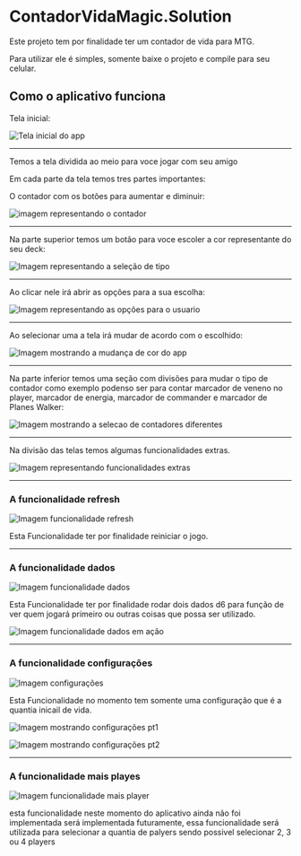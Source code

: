 # ContadorVidaMagic.Solution

Este projeto tem por finalidade ter um contador de vida para MTG.

Para utilizar ele é simples, somente baixe o projeto e compile para seu celular.

## Como o aplicativo funciona

Tela inicial:

![Tela inicial do app](images/telaInicial.png)

---

Temos a tela dividida ao meio para voce jogar com seu amigo

Em cada parte da tela temos tres partes importantes:

O contador com os botões para aumentar e diminuir:

![imagem representando o contador](images/Contador.png)

---

Na parte superior temos um botão para voce escoler a cor representante do seu deck:

![Imagem representando a seleção de tipo](images/selecionarTipo.png)

---

Ao clicar nele irá abrir as opções para a sua escolha:

![Imagem representando as opções para o usuario](images/opcoesTipo.png)

---

Ao selecionar uma a tela irá mudar de acordo com o escolhido:

![Imagem mostrando a mudança de cor do app](images/telaInicialbluered.png)

---

Na parte inferior temos uma seção com divisões para mudar o tipo de contador como exemplo podenso ser para contar marcador de veneno no player, marcador de energia, marcador de commander e marcador de Planes Walker:

![Imagem mostrando a selecao de contadores diferentes](images/selecionarContador.png)

---

Na divisão das telas temos algumas funcionalidades extras.

![Imagem representando funcionalidades extras](images/funcionalidadesExtras.png)

---

### A funcionalidade refresh

![Imagem funcionalidade refresh](images/funcionalidadeRefresh.png)

Esta Funcionalidade ter por finalidade reiniciar o jogo.

---

### A funcionalidade dados

![Imagem funcionalidade dados](images/funcionalidadeDados.png)

Esta Funcionalidade ter por finalidade rodar dois dados d6 para função de ver quem jogará primeiro ou outras coisas que possa ser utilizado.

![Imagem funcionalidade dados em ação](images/exemploDado.png)

---

### A funcionalidade configurações

![Imagem configurações](images/funcionalidaeConfiguracao.png)

Esta Funcionalidade no momento tem somente uma configuração que é a quantia inicail de vida.

![Imagem mostrando configurações pt1](images/trocandoVidaInicial.png)

![Imagem mostrando configurações pt2](images/telaInicialVidaInicialTrocada.png)

---

### A funcionalidade mais playes

![Imagem funcionalidade mais player](images/funcionalidadeMaisPlayers.png)

esta funcionalidade neste momento do aplicativo ainda não foi implementada será implementada futuramente, essa funcionalidade será utilizada para selecionar a quantia de palyers sendo possivel selecionar 2, 3 ou 4 players
